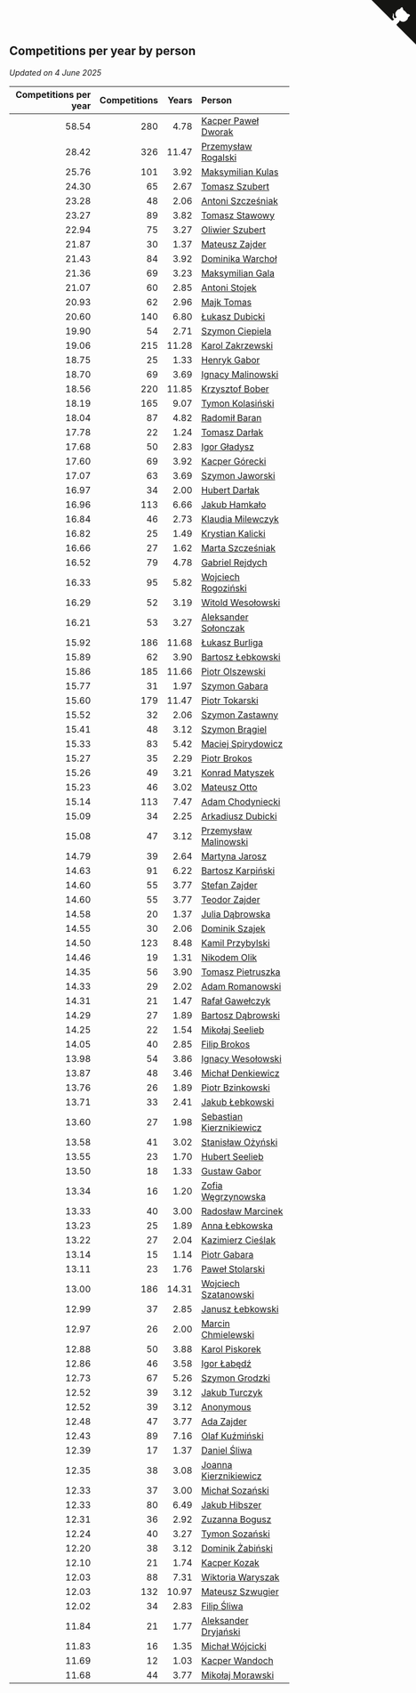 ## Competitions per year by person

*Updated on  4 June 2025*

| Competitions per year | Competitions | Years | Person |
| ---: | ---: | ---: | :--- |
| 58.54 | 280 | 4.78 | [Kacper Paweł Dworak](https://www.worldcubeassociation.org/persons/2020DWOR01) |
| 28.42 | 326 | 11.47 | [Przemysław Rogalski](https://www.worldcubeassociation.org/persons/2013ROGA02) |
| 25.76 | 101 | 3.92 | [Maksymilian Kulas](https://www.worldcubeassociation.org/persons/2021KULA02) |
| 24.30 | 65 | 2.67 | [Tomasz Szubert](https://www.worldcubeassociation.org/persons/2022SZUB02) |
| 23.28 | 48 | 2.06 | [Antoni Szcześniak](https://www.worldcubeassociation.org/persons/2023SZCZ04) |
| 23.27 | 89 | 3.82 | [Tomasz Stawowy](https://www.worldcubeassociation.org/persons/2021STAW01) |
| 22.94 | 75 | 3.27 | [Oliwier Szubert](https://www.worldcubeassociation.org/persons/2022SZUB01) |
| 21.87 | 30 | 1.37 | [Mateusz Zajder](https://www.worldcubeassociation.org/persons/2024ZAJD01) |
| 21.43 | 84 | 3.92 | [Dominika Warchoł](https://www.worldcubeassociation.org/persons/2021WARC01) |
| 21.36 | 69 | 3.23 | [Maksymilian Gala](https://www.worldcubeassociation.org/persons/2022GALA01) |
| 21.07 | 60 | 2.85 | [Antoni Stojek](https://www.worldcubeassociation.org/persons/2022STOJ03) |
| 20.93 | 62 | 2.96 | [Majk Tomas](https://www.worldcubeassociation.org/persons/2022TOMA05) |
| 20.60 | 140 | 6.80 | [Łukasz Dubicki](https://www.worldcubeassociation.org/persons/2018DUBI01) |
| 19.90 | 54 | 2.71 | [Szymon Ciepiela](https://www.worldcubeassociation.org/persons/2022CIEP01) |
| 19.06 | 215 | 11.28 | [Karol Zakrzewski](https://www.worldcubeassociation.org/persons/2014ZAKR01) |
| 18.75 | 25 | 1.33 | [Henryk Gabor](https://www.worldcubeassociation.org/persons/2024GABO02) |
| 18.70 | 69 | 3.69 | [Ignacy Malinowski](https://www.worldcubeassociation.org/persons/2021MALI02) |
| 18.56 | 220 | 11.85 | [Krzysztof Bober](https://www.worldcubeassociation.org/persons/2013BOBE01) |
| 18.19 | 165 | 9.07 | [Tymon Kolasiński](https://www.worldcubeassociation.org/persons/2016KOLA02) |
| 18.04 | 87 | 4.82 | [Radomił Baran](https://www.worldcubeassociation.org/persons/2020BARA02) |
| 17.78 | 22 | 1.24 | [Tomasz Darłak](https://www.worldcubeassociation.org/persons/2024DARL01) |
| 17.68 | 50 | 2.83 | [Igor Gładysz](https://www.worldcubeassociation.org/persons/2022GLAD01) |
| 17.60 | 69 | 3.92 | [Kacper Górecki](https://www.worldcubeassociation.org/persons/2021GORE01) |
| 17.07 | 63 | 3.69 | [Szymon Jaworski](https://www.worldcubeassociation.org/persons/2021JAWO01) |
| 16.97 | 34 | 2.00 | [Hubert Darłak](https://www.worldcubeassociation.org/persons/2023DARL03) |
| 16.96 | 113 | 6.66 | [Jakub Hamkało](https://www.worldcubeassociation.org/persons/2018HAMK01) |
| 16.84 | 46 | 2.73 | [Klaudia Milewczyk](https://www.worldcubeassociation.org/persons/2022MILE05) |
| 16.82 | 25 | 1.49 | [Krystian Kalicki](https://www.worldcubeassociation.org/persons/2023KALI10) |
| 16.66 | 27 | 1.62 | [Marta Szcześniak](https://www.worldcubeassociation.org/persons/2023SZCZ07) |
| 16.52 | 79 | 4.78 | [Gabriel Rejdych](https://www.worldcubeassociation.org/persons/2020REJD01) |
| 16.33 | 95 | 5.82 | [Wojciech Rogoziński](https://www.worldcubeassociation.org/persons/2019ROGO04) |
| 16.29 | 52 | 3.19 | [Witold Wesołowski](https://www.worldcubeassociation.org/persons/2022WESO01) |
| 16.21 | 53 | 3.27 | [Aleksander Sołonczak](https://www.worldcubeassociation.org/persons/2022SOLO01) |
| 15.92 | 186 | 11.68 | [Łukasz Burliga](https://www.worldcubeassociation.org/persons/2013BURL01) |
| 15.89 | 62 | 3.90 | [Bartosz Łebkowski](https://www.worldcubeassociation.org/persons/2021LEBK01) |
| 15.86 | 185 | 11.66 | [Piotr Olszewski](https://www.worldcubeassociation.org/persons/2013OLSZ02) |
| 15.77 | 31 | 1.97 | [Szymon Gabara](https://www.worldcubeassociation.org/persons/2023GABA01) |
| 15.60 | 179 | 11.47 | [Piotr Tokarski](https://www.worldcubeassociation.org/persons/2013TOKA01) |
| 15.52 | 32 | 2.06 | [Szymon Zastawny](https://www.worldcubeassociation.org/persons/2023ZAST01) |
| 15.41 | 48 | 3.12 | [Szymon Brągiel](https://www.worldcubeassociation.org/persons/2022BRAG03) |
| 15.33 | 83 | 5.42 | [Maciej Spirydowicz](https://www.worldcubeassociation.org/persons/2020SPIR01) |
| 15.27 | 35 | 2.29 | [Piotr Brokos](https://www.worldcubeassociation.org/persons/2023BROK01) |
| 15.26 | 49 | 3.21 | [Konrad Matyszek](https://www.worldcubeassociation.org/persons/2022MATY02) |
| 15.23 | 46 | 3.02 | [Mateusz Otto](https://www.worldcubeassociation.org/persons/2022OTTO01) |
| 15.14 | 113 | 7.47 | [Adam Chodyniecki](https://www.worldcubeassociation.org/persons/2017CHOD02) |
| 15.09 | 34 | 2.25 | [Arkadiusz Dubicki](https://www.worldcubeassociation.org/persons/2023DUBI01) |
| 15.08 | 47 | 3.12 | [Przemysław Malinowski](https://www.worldcubeassociation.org/persons/2022MALI01) |
| 14.79 | 39 | 2.64 | [Martyna Jarosz](https://www.worldcubeassociation.org/persons/2022JARO01) |
| 14.63 | 91 | 6.22 | [Bartosz Karpiński](https://www.worldcubeassociation.org/persons/2019KARP03) |
| 14.60 | 55 | 3.77 | [Stefan Zajder](https://www.worldcubeassociation.org/persons/2021ZAJD02) |
| 14.60 | 55 | 3.77 | [Teodor Zajder](https://www.worldcubeassociation.org/persons/2021ZAJD03) |
| 14.58 | 20 | 1.37 | [Julia Dąbrowska](https://www.worldcubeassociation.org/persons/2024DABR01) |
| 14.55 | 30 | 2.06 | [Dominik Szajek](https://www.worldcubeassociation.org/persons/2023SZAJ01) |
| 14.50 | 123 | 8.48 | [Kamil Przybylski](https://www.worldcubeassociation.org/persons/2016PRZY01) |
| 14.46 | 19 | 1.31 | [Nikodem Olik](https://www.worldcubeassociation.org/persons/2024OLIK01) |
| 14.35 | 56 | 3.90 | [Tomasz Pietruszka](https://www.worldcubeassociation.org/persons/2021PIET01) |
| 14.33 | 29 | 2.02 | [Adam Romanowski](https://www.worldcubeassociation.org/persons/2023ROMA10) |
| 14.31 | 21 | 1.47 | [Rafał Gawełczyk](https://www.worldcubeassociation.org/persons/2023GAWE01) |
| 14.29 | 27 | 1.89 | [Bartosz Dąbrowski](https://www.worldcubeassociation.org/persons/2023DABR07) |
| 14.25 | 22 | 1.54 | [Mikołaj Seelieb](https://www.worldcubeassociation.org/persons/2023SEEL04) |
| 14.05 | 40 | 2.85 | [Filip Brokos](https://www.worldcubeassociation.org/persons/2022BROK03) |
| 13.98 | 54 | 3.86 | [Ignacy Wesołowski](https://www.worldcubeassociation.org/persons/2021WESO01) |
| 13.87 | 48 | 3.46 | [Michał Denkiewicz](https://www.worldcubeassociation.org/persons/2021DENK01) |
| 13.76 | 26 | 1.89 | [Piotr Bzinkowski](https://www.worldcubeassociation.org/persons/2023BZIN01) |
| 13.71 | 33 | 2.41 | [Jakub Łebkowski](https://www.worldcubeassociation.org/persons/2023LEBK01) |
| 13.60 | 27 | 1.98 | [Sebastian Kierznikiewicz](https://www.worldcubeassociation.org/persons/2023KIER02) |
| 13.58 | 41 | 3.02 | [Stanisław Ożyński](https://www.worldcubeassociation.org/persons/2022OZYN01) |
| 13.55 | 23 | 1.70 | [Hubert Seelieb](https://www.worldcubeassociation.org/persons/2023SEEL02) |
| 13.50 | 18 | 1.33 | [Gustaw Gabor](https://www.worldcubeassociation.org/persons/2024GABO01) |
| 13.34 | 16 | 1.20 | [Zofia Węgrzynowska](https://www.worldcubeassociation.org/persons/2024WEGR01) |
| 13.33 | 40 | 3.00 | [Radosław Marcinek](https://www.worldcubeassociation.org/persons/2022MARC05) |
| 13.23 | 25 | 1.89 | [Anna Łebkowska](https://www.worldcubeassociation.org/persons/2023LEBK04) |
| 13.22 | 27 | 2.04 | [Kazimierz Cieślak](https://www.worldcubeassociation.org/persons/2023CIES01) |
| 13.14 | 15 | 1.14 | [Piotr Gabara](https://www.worldcubeassociation.org/persons/2024GABA02) |
| 13.11 | 23 | 1.76 | [Paweł Stolarski](https://www.worldcubeassociation.org/persons/2023STOL04) |
| 13.00 | 186 | 14.31 | [Wojciech Szatanowski](https://www.worldcubeassociation.org/persons/2011SZAT01) |
| 12.99 | 37 | 2.85 | [Janusz Łebkowski](https://www.worldcubeassociation.org/persons/2022LEBK01) |
| 12.97 | 26 | 2.00 | [Marcin Chmielewski](https://www.worldcubeassociation.org/persons/2023CHMI01) |
| 12.88 | 50 | 3.88 | [Karol Piskorek](https://www.worldcubeassociation.org/persons/2021PISK01) |
| 12.86 | 46 | 3.58 | [Igor Łabędź](https://www.worldcubeassociation.org/persons/2021LABE01) |
| 12.73 | 67 | 5.26 | [Szymon Grodzki](https://www.worldcubeassociation.org/persons/2020GROD01) |
| 12.52 | 39 | 3.12 | [Jakub Turczyk](https://www.worldcubeassociation.org/persons/2022TURC02) |
| 12.52 | 39 | 3.12 | [Anonymous](https://www.worldcubeassociation.org/persons/2022ANON03) |
| 12.48 | 47 | 3.77 | [Ada Zajder](https://www.worldcubeassociation.org/persons/2021ZAJD01) |
| 12.43 | 89 | 7.16 | [Olaf Kuźmiński](https://www.worldcubeassociation.org/persons/2018KUZM02) |
| 12.39 | 17 | 1.37 | [Daniel Śliwa](https://www.worldcubeassociation.org/persons/2024SLIW01) |
| 12.35 | 38 | 3.08 | [Joanna Kierznikiewicz](https://www.worldcubeassociation.org/persons/2022KIER01) |
| 12.33 | 37 | 3.00 | [Michał Sozański](https://www.worldcubeassociation.org/persons/2022SOZA02) |
| 12.33 | 80 | 6.49 | [Jakub Hibszer](https://www.worldcubeassociation.org/persons/2018HIBS01) |
| 12.31 | 36 | 2.92 | [Zuzanna Bogusz](https://www.worldcubeassociation.org/persons/2022BOGU01) |
| 12.24 | 40 | 3.27 | [Tymon Sozański](https://www.worldcubeassociation.org/persons/2022SOZA01) |
| 12.20 | 38 | 3.12 | [Dominik Żabiński](https://www.worldcubeassociation.org/persons/2022ZABI01) |
| 12.10 | 21 | 1.74 | [Kacper Kozak](https://www.worldcubeassociation.org/persons/2023KOZA05) |
| 12.03 | 88 | 7.31 | [Wiktoria Waryszak](https://www.worldcubeassociation.org/persons/2018WARY01) |
| 12.03 | 132 | 10.97 | [Mateusz Szwugier](https://www.worldcubeassociation.org/persons/2014SZWU01) |
| 12.02 | 34 | 2.83 | [Filip Śliwa](https://www.worldcubeassociation.org/persons/2022SLIW01) |
| 11.84 | 21 | 1.77 | [Aleksander Dryjański](https://www.worldcubeassociation.org/persons/2023DRYJ01) |
| 11.83 | 16 | 1.35 | [Michał Wójcicki](https://www.worldcubeassociation.org/persons/2024WOJC01) |
| 11.69 | 12 | 1.03 | [Kacper Wandoch](https://www.worldcubeassociation.org/persons/2024WAND01) |
| 11.68 | 44 | 3.77 | [Mikołaj Morawski](https://www.worldcubeassociation.org/persons/2021MORA01) |


<a href="https://github.com/maxidragon/wca_statistics_pl" class="github-corner" aria-label="View source on Github"><svg width="80" height="80" viewBox="0 0 250 250" style="fill:#151513; color:#fff; position: absolute; top: 0; border: 0; right: 0;" aria-hidden="true"><path d="M0,0 L115,115 L130,115 L142,142 L250,250 L250,0 Z"></path><path d="M128.3,109.0 C113.8,99.7 119.0,89.6 119.0,89.6 C122.0,82.7 120.5,78.6 120.5,78.6 C119.2,72.0 123.4,76.3 123.4,76.3 C127.3,80.9 125.5,87.3 125.5,87.3 C122.9,97.6 130.6,101.9 134.4,103.2" fill="currentColor" style="transform-origin: 130px 106px;" class="octo-arm"></path><path d="M115.0,115.0 C114.9,115.1 118.7,116.5 119.8,115.4 L133.7,101.6 C136.9,99.2 139.9,98.4 142.2,98.6 C133.8,88.0 127.5,74.4 143.8,58.0 C148.5,53.4 154.0,51.2 159.7,51.0 C160.3,49.4 163.2,43.6 171.4,40.1 C171.4,40.1 176.1,42.5 178.8,56.2 C183.1,58.6 187.2,61.8 190.9,65.4 C194.5,69.0 197.7,73.2 200.1,77.6 C213.8,80.2 216.3,84.9 216.3,84.9 C212.7,93.1 206.9,96.0 205.4,96.6 C205.1,102.4 203.0,107.8 198.3,112.5 C181.9,128.9 168.3,122.5 157.7,114.1 C157.9,116.9 156.7,120.9 152.7,124.9 L141.0,136.5 C139.8,137.7 141.6,141.9 141.8,141.8 Z" fill="currentColor" class="octo-body"></path></svg></a><style>.github-corner:hover .octo-arm{animation:octocat-wave 560ms ease-in-out}@keyframes octocat-wave{0%,100%{transform:rotate(0)}20%,60%{transform:rotate(-25deg)}40%,80%{transform:rotate(10deg)}}@media (max-width:500px){.github-corner:hover .octo-arm{animation:none}.github-corner .octo-arm{animation:octocat-wave 560ms ease-in-out}}</style>
